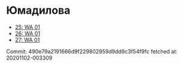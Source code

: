 # Юмадилова
- [25: WA 01](25.md)
- [26: WA 01](26.md)
- [27: WA 01](27.md)

Commit: 490e79a2191666d9f229802959d9dd9c3f54f9fc
 fetched at: 20201102-003309
